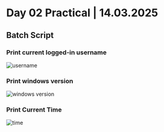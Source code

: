 # Day 02 Practical | 14.03.2025

## Batch Script 

### Print current logged-in username
![username](https://github.com/user-attachments/assets/6bfb2793-9b6f-4f8a-a6f8-4daf0bab9bd5)

### Print windows version 
![windows version](https://github.com/user-attachments/assets/22d2ae24-3b86-4204-b135-da7a86122744)

### Print Current Time 
![time](https://github.com/user-attachments/assets/2f153969-4110-4dc3-ab49-75daa6eb78c6)
